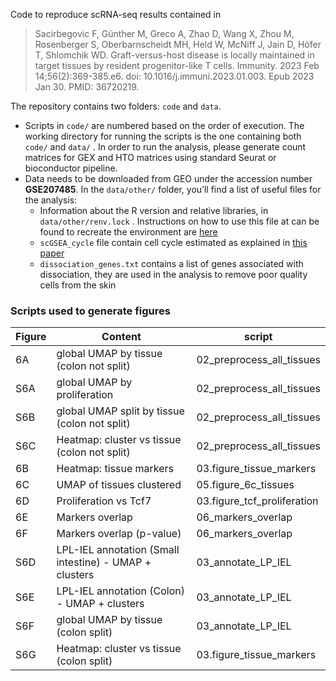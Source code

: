 Code to reproduce scRNA-seq results contained in 

> Sacirbegovic F, Günther M, Greco A, Zhao D, Wang X, Zhou M, Rosenberger S, Oberbarnscheidt MH, Held W, McNiff J, Jain D, Höfer T, Shlomchik WD. Graft-versus-host disease is locally maintained in target tissues by resident progenitor-like T cells. Immunity. 2023 Feb 14;56(2):369-385.e6. doi: 10.1016/j.immuni.2023.01.003. Epub 2023 Jan 30. PMID: 36720219.
> 

The repository contains two folders: `code` and `data`. 

- Scripts in `code/`  are numbered based on the order of execution. The working directory for running the scripts is the one containing both `code/` and `data/` . In order to run the analysis, please generate count matrices for GEX and HTO matrices using standard Seurat or bioconductor pipeline.
- Data needs to be downloaded from GEO under the accession number **GSE207485**. In the `data/other/` folder, you’ll find a list of useful files for the analysis:
    - Information about the R version and relative libraries, in `data/other/renv.lock` . Instructions on how to use this file at can be found to recreate the environment are [here](https://rstudio.github.io/renv/articles/renv.html)
    - `scGSEA_cycle` file contain cell cycle estimated as explained in [this paper](https://pubmed.ncbi.nlm.nih.gov/32783885/)
    - `dissociation_genes.txt` contains a list of genes associated with dissociation, they are used in the analysis to remove poor quality cells from the skin

### Scripts used to generate figures

| Figure | Content | script |
| --- | --- | --- |
| 6A | global UMAP by tissue (colon not split) | 02_preprocess_all_tissues |
| S6A | global UMAP by proliferation | 02_preprocess_all_tissues |
| S6B | global UMAP split by tissue (colon not split) | 02_preprocess_all_tissues |
| S6C | Heatmap: cluster vs tissue (colon not split) | 02_preprocess_all_tissues |
| 6B | Heatmap: tissue markers | 03.figure_tissue_markers |
| 6C | UMAP of tissues clustered | 05.figure_6c_tissues |
| 6D | Proliferation vs Tcf7 | 03.figure_tcf_proliferation |
| 6E | Markers overlap  | 06_markers_overlap |
| 6F | Markers overlap (p-value) | 06_markers_overlap |
| S6D | LPL-IEL annotation (Small intestine) - UMAP + clusters | 03_annotate_LP_IEL |
| S6E | LPL-IEL annotation (Colon) - UMAP + clusters | 03_annotate_LP_IEL |
| S6F | global UMAP by tissue (colon split) | 03_annotate_LP_IEL |
| S6G | Heatmap: cluster vs tissue (colon split) | 03.figure_tissue_markers |
